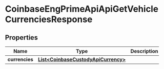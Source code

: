 
# CoinbaseEngPrimeApiApiGetVehicleCurrenciesResponse

## Properties
Name | Type | Description | Notes
------------ | ------------- | ------------- | -------------
**currencies** | [**List&lt;CoinbaseCustodyApiCurrency&gt;**](CoinbaseCustodyApiCurrency.md) |  |  [optional]




